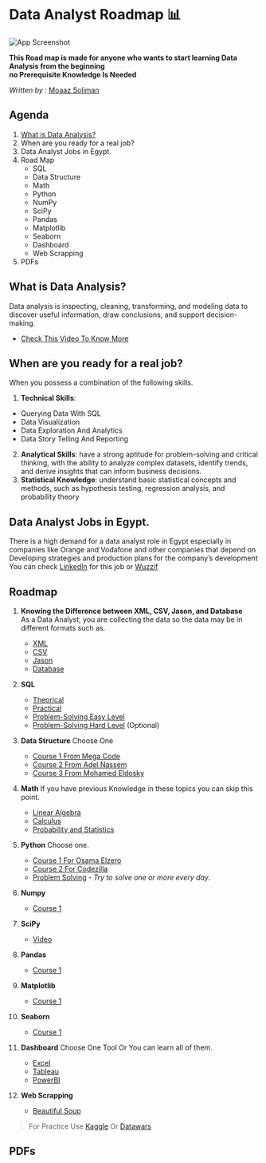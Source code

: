 # Data Analyst Roadmap 📊
![App Screenshot](https://images.pexels.com/photos/669610/pexels-photo-669610.jpeg?auto=compress&cs=tinysrgb&w=1260&h=750&dpr=1)

**This Road map is made for anyone who wants to start learning Data Analysis from the beginning \
no Prerequisite Knowledge Is Needed** 

*Written by* : [Moaaz Soliman](https://www.linkedin.com/in/moaazsolomon/)

## Agenda
1. [What is Data Analysis?](https://github.com/Animo-GD/FEE-Tracks-Guide/blob/main/README.md#what-is-data-analysis)
2. When are you ready for a real job?
3. Data Analyst Jobs in Egypt.
4. Road Map
   - SQL
   - Data Structure
   - Math
   - Python
   - NumPy
   - SciPy
   - Pandas
   - Matplotlib
   - Seaborn
   - Dashboard
   - Web Scrapping
5. PDFs
## What is Data Analysis?
Data analysis is inspecting, cleaning, transforming, and modeling data to discover useful information, draw conclusions, and support decision-making.
 - [Check This Video To Know More](https://www.youtube.com/watch?v=VykLcJ0kdB4&t=244s)
## When are you ready for a real job?
When you possess a combination of the following skills.
1. **Technical Skills**:
- Querying Data With SQL
- Data Visualization
- Data Exploration And Analytics
- Data Story Telling And Reporting
2. **Analytical Skills**:
  have a strong aptitude for problem-solving and critical thinking, with the ability to analyze complex datasets, identify trends, and derive insights that can inform business decisions.
3. **Statistical Knowledge**:
  understand basic statistical concepts and methods, such as hypothesis testing, regression analysis, and probability theory

## Data Analyst Jobs in Egypt.
There is a high demand for a data analyst role in Egypt especially in companies like Orange and Vodafone and other companies that depend on Developing strategies and production plans for the company’s development
You can check [LinkedIn](https://www.linkedin.com/jobs/search/?currentJobId=3815780472&keywords=Data%20analyst%20&origin=SWITCH_SEARCH_VERTICAL) for this job or [Wuzzif](https://wuzzuf.net/a/Data-Analyst-Jobs-in-Egypt)

## Roadmap
1. **Knowing the Difference between XML, CSV, Jason, and Database**\
   As a Data Analyst, you are collecting the data so the data may be in different formats such as.
   - [XML](https://www.youtube.com/watch?v=3WLKXzTCWEs)
   - [CSV](https://www.youtube.com/watch?v=bKflBXozZ9c)
   - [Jason](https://www.youtube.com/watch?v=4dz4qDMwmCM)
   - [Database](https://www.youtube.com/watch?v=rQKJFlsifR8)
  
2. **SQL**
   - [Theorical](https://youtube.com/playlist?list=PL37D52B7714788190&si=RAUqZyik3f-beZws)
   - [Practical](https://youtube.com/playlist?list=PL1DUmTEdeA6J6oDLTveTt4Z7E5qEfFluE&si=g077LfMUR9qcIMMj)
   - [Problem-Solving Easy Level](https://www.hackerrank.com/domains/sql)
   - [Problem-Solving Hard Level](https://leetcode.com/studyplan/top-sql-50/) (Optional)

3. **Data Structure**
   Choose One
   - [Course 1 From Mega Code](https://youtube.com/playlist?list=PLsGJzJ8SQXTeUNTZopjpRv17WQEaNrp4e&si=cA5BDvr6QacZ0-m)
   - [Course 2 From Adel Nassem](https://www.youtube.com/playlist?list=PLCInYL3l2AajqOUW_2SwjWeMwf4vL4RSp)
   - [Course 3 From Mohamed Eldosky](https://www.youtube.com/playlist?list=PL1DUmTEdeA6JlommmGP5wicYLxX5PVCQt)
   
3. **Math**
   If you have previous Knowledge in these topics you can skip this point.
   - [Linear Algebra](https://www.youtube.com/playlist?list=PLZHQObOWTQDPD3MizzM2xVFitgF8hE_ab)
   - [Calculus](https://www.youtube.com/playlist?list=PLZHQObOWTQDMsr9K-rj53DwVRMYO3t5Yr)
   - [Probability and Statistics](https://youtube.com/playlist?list=PLxIvc-MGOs6gW9SgkmoxE5w9vQkID1_r-&si=L_EoEbuemlBGEjYT)

4. **Python**
   Choose one.
   - [Course 1 For Osama Elzero](https://www.youtube.com/playlist?list=PLDoPjvoNmBAyE_gei5d18qkfIe-Z8mocs)
   - [Course 2 For Codezilla](https://www.youtube.com/playlist?list=PLuXY3ddo_8nzrO74UeZQVZOb5-wIS6krJ)
   - [Problem Solving](https://www.hackerrank.com/domains/python) - *Try to solve one or more every day*.

5. **Numpy**
   - [Course 1](https://youtube.com/playlist?list=PLuRv1IekA3YVAMh7Is9PRsM7IMLhLS787&si=1j4fliQzUakIRd2o)

6. **SciPy**
   - [Video](https://youtu.be/jmX4FOUEfgU?si=4G5iVSpOrUawRSJj)

7. **Pandas**
   - [Course 1](https://youtube.com/playlist?list=PLeo1K3hjS3uuASpe-1LjfG5f14Bnozjwy&si=tYCo6bzbpE3Q6I0G)
8. **Matplotlib**
   - [Course 1](https://youtube.com/playlist?list=PL-osiE80TeTvipOqomVEeZ1HRrcEvtZB_&si=fbZKLKDRHSe-PXAQ)
9. **Seaborn**
    - [Course 1](https://youtube.com/playlist?list=PL4GjoPPG4VqOAwSNw2I-PXUcjw1frHmW2&si=1PEnmPIemXD_g4kV)
10. **Dashboard**
    Choose One Tool Or You can learn all of them.
    - [Excel](https://youtu.be/bC0CpqsniOQ?si=qIlFftrBs3GJ4s_I)
    - [Tableau](https://youtu.be/aHaOIvR00So?si=DpVF1D3R_xp0NHY_)
    - [PowerBI](https://youtube.com/playlist?list=PL69umUTzySPGWMxnmhX9SV5PIEbdnHv63&si=jZOJbR_pwtxzhW1p)
11. **Web Scrapping**
    - [Beautiful Soup](https://youtu.be/taL3r_JpwBg?si=larplvRUIMhH4BSP)

> For Practice Use [Kaggle](https://www.kaggle.com/learn) Or [Datawars](https://app.datawars.io/)

## PDFs

